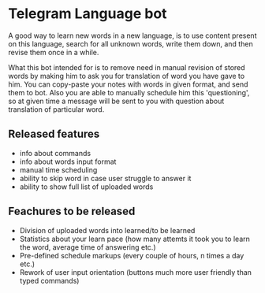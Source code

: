 # Telegram Language bot

A good way to learn new words in a new language, is to use content present on
this language, search for all unknown words, write them down, and then revise them
once in a while. 

What this bot intended for is to remove need in manual revision of stored words
by making him to ask you for translation of word you have gave to him. 
You can copy-paste your notes with words in given format, and send them to bot.
Also you are able to manually schedule him this 'questioning', so at given 
time a message will be sent to you with question about translation of 
particular word.


## Released features
- info about commands
- info about words input format
- manual time scheduling 
- ability to skip word in case user struggle to answer it
- ability to show full list of uploaded words


## Feachures to be released
- Division of uploaded words into learned/to be learned
- Statistics about your learn pace (how many attemts it took you to learn the word, average time of answering etc.)
- Pre-defined schedule markups (every couple of hours, n times a day etc.)
- Rework of user input orientation (buttons much more user friendly than typed commands)


